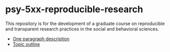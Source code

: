 # psy-5xx-reproducible-research

This repository is for the development of a graduate course on reproducible and transparent research practices in the social and behavioral sciences.

- [One paragraph description](psy-5xx-course-description.md)
- [Topic outline](outline.md)
